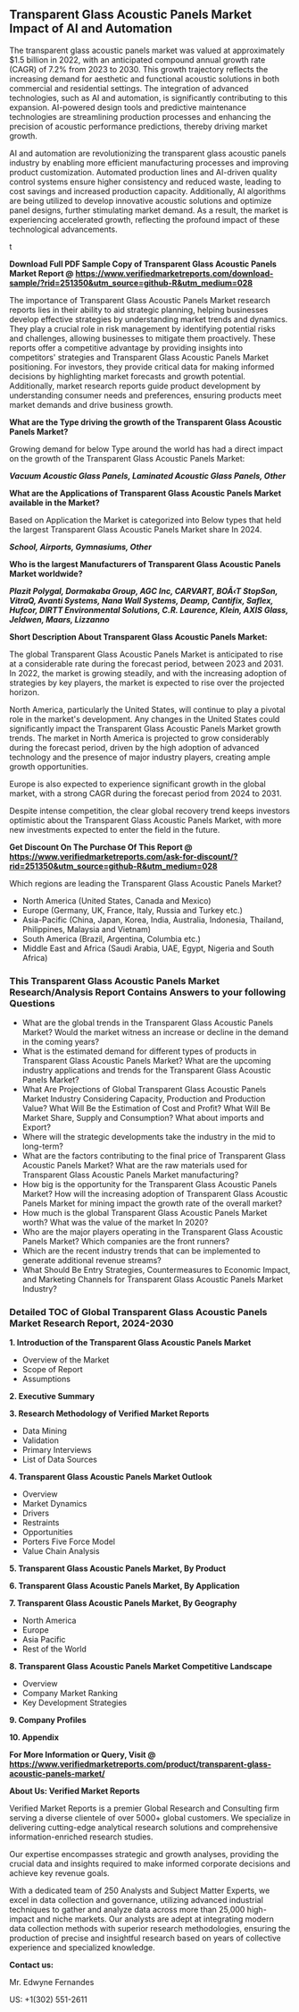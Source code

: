 <h2>Transparent Glass Acoustic Panels Market Impact of AI and Automation</h2><p>The transparent glass acoustic panels market was valued at approximately $1.5 billion in 2022, with an anticipated compound annual growth rate (CAGR) of 7.2% from 2023 to 2030. This growth trajectory reflects the increasing demand for aesthetic and functional acoustic solutions in both commercial and residential settings. The integration of advanced technologies, such as AI and automation, is significantly contributing to this expansion. AI-powered design tools and predictive maintenance technologies are streamlining production processes and enhancing the precision of acoustic performance predictions, thereby driving market growth.</p><p>AI and automation are revolutionizing the transparent glass acoustic panels industry by enabling more efficient manufacturing processes and improving product customization. Automated production lines and AI-driven quality control systems ensure higher consistency and reduced waste, leading to cost savings and increased production capacity. Additionally, AI algorithms are being utilized to develop innovative acoustic solutions and optimize panel designs, further stimulating market demand. As a result, the market is experiencing accelerated growth, reflecting the profound impact of these technological advancements.</p>t</p><p id="" class=""><strong>Download Full PDF Sample Copy of Transparent Glass Acoustic Panels Market Report @ <a href="https://www.verifiedmarketreports.com/download-sample/?rid=251350&utm_source=github-R&utm_medium=028" target="_blank">https://www.verifiedmarketreports.com/download-sample/?rid=251350&utm_source=github-R&utm_medium=028</a></strong></p><p>The importance of&nbsp;Transparent Glass Acoustic Panels Market research reports lies in their ability to aid strategic planning, helping businesses develop effective strategies by understanding market trends and dynamics. They play a crucial role in risk management by identifying potential risks and challenges, allowing businesses to mitigate them proactively. These reports offer a competitive advantage by providing insights into competitors' strategies and Transparent Glass Acoustic Panels Market positioning. For investors, they provide critical data for making informed decisions by highlighting market forecasts and growth potential. Additionally, market research reports guide product development by understanding consumer needs and preferences, ensuring products meet market demands and drive business growth.</p><p><strong>What are the&nbsp;Type driving the growth of the Transparent Glass Acoustic Panels Market?</strong></p><p id="" class="">Growing demand for below Type around the world has had a direct impact on the growth of the Transparent Glass Acoustic Panels Market:</p><em><strong>Vacuum Acoustic Glass Panels, Laminated Acoustic Glass Panels, Other</strong></em></p><strong>What are the&nbsp;Applications&nbsp;of Transparent Glass Acoustic Panels Market available in the Market?</strong></p><p id="" class="">Based on Application the Market is categorized into Below types that held the largest Transparent Glass Acoustic Panels Market share In 2024.</p><em><strong>School, Airports, Gymnasiums, Other</strong></em></p><strong>Who is the largest Manufacturers of Transparent Glass Acoustic Panels Market worldwide?</strong></p><p><em><strong>Plazit Polygal, Dormakaba Group, AGC Inc, CARVART, BOÃ‹T StopSon, VitraQ, Avanti Systems, Nana Wall Systems, Deamp, Cantifix, Saflex, Hufcor, DIRTT Environmental Solutions, C.R. Laurence, Klein, AXIS Glass, Jeldwen, Maars, Lizzanno</strong></em></p><p id="" class=""><strong>Short Description About Transparent Glass Acoustic Panels Market:</strong></p><p>The global Transparent Glass Acoustic Panels Market is anticipated to rise at a considerable rate during the forecast period, between 2023 and 2031. In 2022, the market is growing steadily, and with the increasing adoption of strategies by key players, the market is expected to rise over the projected horizon.</p><p>North America, particularly the United States, will continue to play a pivotal role in the market's development. Any changes in the United States could significantly impact the Transparent Glass Acoustic Panels Market growth trends. The market in North America is projected to grow considerably during the forecast period, driven by the high adoption of advanced technology and the presence of major industry players, creating ample growth opportunities.</p><p>Europe is also expected to experience significant growth in the global market, with a strong CAGR during the forecast period from 2024 to 2031.</p><p>Despite intense competition, the clear global recovery trend keeps investors optimistic about the Transparent Glass Acoustic Panels Market, with more new investments expected to enter the field in the future.</p><p id="" class=""><strong>Get Discount On The Purchase Of This Report @ <a href="https://www.verifiedmarketreports.com/ask-for-discount/?rid=251350&utm_source=github-R&utm_medium=028" target="_blank">https://www.verifiedmarketreports.com/ask-for-discount/?rid=251350&utm_source=github-R&utm_medium=028</a></strong></p>Which regions are leading the Transparent Glass Acoustic Panels Market?</p><ul><li>North America (United States, Canada and Mexico)</li><li>Europe (Germany, UK, France, Italy, Russia and Turkey etc.)</li><li>Asia-Pacific (China, Japan, Korea, India, Australia, Indonesia, Thailand, Philippines, Malaysia and Vietnam)</li><li>South America (Brazil, Argentina, Columbia etc.)</li><li>Middle East and Africa (Saudi Arabia, UAE, Egypt, Nigeria and South Africa)</li></ul><h3 id="" class="">This Transparent Glass Acoustic Panels Market Research/Analysis Report Contains Answers to your following Questions</h3><ul><li>What are the global trends in the Transparent Glass Acoustic Panels Market? Would the market witness an increase or decline in the demand in the coming years?</li><li>What is the estimated demand for different types of products in Transparent Glass Acoustic Panels Market? What are the upcoming industry applications and trends for the Transparent Glass Acoustic Panels Market?</li><li>What Are Projections of Global Transparent Glass Acoustic Panels Market Industry Considering Capacity, Production and Production Value? What Will Be the Estimation of Cost and Profit? What Will Be Market Share, Supply and Consumption? What about imports and Export?</li><li>Where will the strategic developments take the industry in the mid to long-term?</li><li>What are the factors contributing to the final price of Transparent Glass Acoustic Panels Market? What are the raw materials used for Transparent Glass Acoustic Panels Market manufacturing?</li><li>How big is the opportunity for the Transparent Glass Acoustic Panels Market? How will the increasing adoption of Transparent Glass Acoustic Panels Market for mining impact the growth rate of the overall market?</li><li>How much is the global Transparent Glass Acoustic Panels Market worth? What was the value of the market In 2020?</li><li>Who are the major players operating in the Transparent Glass Acoustic Panels Market? Which companies are the front runners?</li><li>Which are the recent industry trends that can be implemented to generate additional revenue streams?</li><li>What Should Be Entry Strategies, Countermeasures to Economic Impact, and Marketing Channels for Transparent Glass Acoustic Panels Market Industry?</li></ul><h3 id="" class="">Detailed TOC of Global Transparent Glass Acoustic Panels Market Research Report, 2024-2030</h3><p id="" class=""><strong>1. Introduction of the Transparent Glass Acoustic Panels Market</strong></p><ul><li>Overview of the Market</li><li>Scope of Report</li><li>Assumptions</li></ul><p id="" class=""><strong>2. Executive Summary</strong></p><p id="" class=""><strong>3. Research Methodology of Verified Market Reports</strong></p><ul><li>Data Mining</li><li>Validation</li><li>Primary Interviews</li><li>List of Data Sources</li></ul><p id="" class=""><strong>4. Transparent Glass Acoustic Panels Market Outlook</strong></p><ul><li>Overview</li><li>Market Dynamics</li><li>Drivers</li><li>Restraints</li><li>Opportunities</li><li>Porters Five Force Model</li><li>Value Chain Analysis</li></ul><p id="" class=""><strong>5. Transparent Glass Acoustic Panels Market, By Product</strong></p><p id="" class=""><strong>6. Transparent Glass Acoustic Panels Market, By Application</strong></p><p id="" class=""><strong>7. Transparent Glass Acoustic Panels Market, By Geography</strong></p><ul><li>North America</li><li>Europe</li><li>Asia Pacific</li><li>Rest of the World</li></ul><p id="" class=""><strong>8. Transparent Glass Acoustic Panels Market Competitive Landscape</strong></p><ul><li>Overview</li><li>Company Market Ranking</li><li>Key Development Strategies</li></ul><p id="" class=""><strong>9. Company Profiles</strong></p><p id="" class=""><strong>10. Appendix</strong></p><p id="" class=""><strong>For More Information or Query, Visit @ <a href="https://www.verifiedmarketreports.com/product/transparent-glass-acoustic-panels-market/" target="_blank">https://www.verifiedmarketreports.com/product/transparent-glass-acoustic-panels-market/</a></strong></p><p id="" class=""><strong>About Us: Verified Market Reports</strong></p><p id="" class="">Verified Market Reports is a premier Global Research and Consulting firm serving a diverse clientele of over 5000+ global customers. We specialize in delivering cutting-edge analytical research solutions and comprehensive information-enriched research studies.</p><p id="" class="">Our expertise encompasses strategic and growth analyses, providing the crucial data and insights required to make informed corporate decisions and achieve key revenue goals.</p><p id="" class="">With a dedicated team of 250 Analysts and Subject Matter Experts, we excel in data collection and governance, utilizing advanced industrial techniques to gather and analyze data across more than 25,000 high-impact and niche markets. Our analysts are adept at integrating modern data collection methods with superior research methodologies, ensuring the production of precise and insightful research based on years of collective experience and specialized knowledge.</p><p id="" class=""><strong>Contact us:</strong></p><p id="" class="">Mr. Edwyne Fernandes</p><p id="" class="">US: +1(302) 551-2611</p>